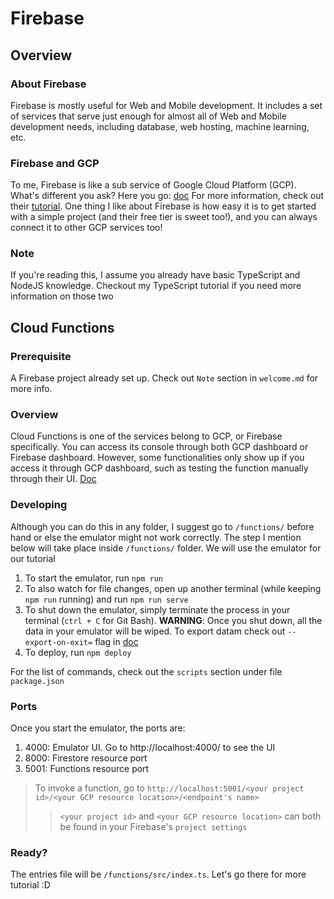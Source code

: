 # Firebase

## Overview

### **About Firebase**

Firebase is mostly useful for Web and Mobile development. It includes a set of services that serve just enough for almost all of Web and Mobile development needs, including database, web hosting, machine learning, etc.

### **Firebase and GCP**

To me, Firebase is like a sub service of Google Cloud Platform (GCP). What's different you ask? Here you go: [doc](https://medium.com/google-developers/whats-the-relationship-between-firebase-and-google-cloud-57e268a7ff6f)
For more information, check out their [tutorial](https://firebase.google.com/). One thing I like about Firebase is how easy it is to get started with a simple project (and their free tier is sweet too!), and you can always connect it to other GCP services too!

### **Note**

If you're reading this, I assume you already have basic TypeScript and NodeJS knowledge. Checkout my TypeScript tutorial if you need more information on those two

## Cloud Functions

### **Prerequisite**

A Firebase project already set up. Check out `Note` section in `welcome.md` for more info.

### **Overview**

Cloud Functions is one of the services belong to GCP, or Firebase specifically. You can access its console through both GCP dashboard or Firebase dashboard. However, some functionalities only show up if you access it through GCP dashboard, such as testing the function manually through their UI.
[Doc](https://cloud.google.com/functions/docs/concepts/overview)

### **Developing**

Although you can do this in any folder, I suggest go to `/functions/` before hand or else the emulator might not work correctly. The step I mention below will take place inside `/functions/` folder. We will use the emulator for our tutorial

1. To start the emulator, run `npm run`
2. To also watch for file changes, open up another terminal (while keeping `npm run` running) and run `npm run serve`
3. To shut down the emulator, simply terminate the process in your terminal (`ctrl + C` for Git Bash).
**WARNING**: Once you shut down, all the data in your emulator will be wiped. To export datam check out `--export-on-exit=` flag in [doc](https://firebase.google.com/docs/emulator-suite/install_and_configure)
4. To deploy, run `npm deploy`

For the list of commands, check out the `scripts` section under file `package.json`

### Ports

Once you start the emulator, the ports are:

1. 4000: Emulator UI. Go to http://localhost:4000/ to see the UI
2. 8000: Firestore resource port
3. 5001: Functions resource port

> To invoke a function, go to `http://localhost:5001/<your project id>/<your GCP resource location>/<endpoint's name>`
>> `<your project id>` and `<your GCP resource location>` can both be found in your Firebase's `project settings`

### **Ready?**

The entries file will be `/functions/src/index.ts`. Let's go there for more tutorial :D

